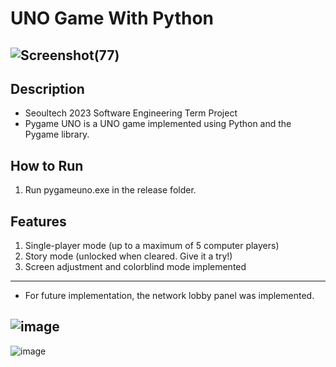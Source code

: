 # UNO Game With Python

## ![Screenshot(77)](https://user-images.githubusercontent.com/42289726/236804666-2108baed-ea26-4b97-a6c1-438a7ec7b17c.png)

## Description
- Seoultech 2023 Software Engineering Term Project
- Pygame UNO is a UNO game implemented using Python and the Pygame library.

## How to Run

1. Run pygameuno.exe in the release folder.

## Features
1. Single-player mode (up to a maximum of 5 computer players)
2. Story mode (unlocked when cleared. Give it a try!)
3. Screen adjustment and colorblind mode implemented

--------------------------------------------------------
- For future implementation, the network lobby panel was implemented.

![image](https://github.com/jrsky723/pygameuno/assets/67538999/8f91508a-c004-45cb-a758-26dc54efe7d7)
--------
![image](https://github.com/jrsky723/pygameuno/assets/67538999/3d484eb4-5319-4376-adc4-88b1397f1326)
